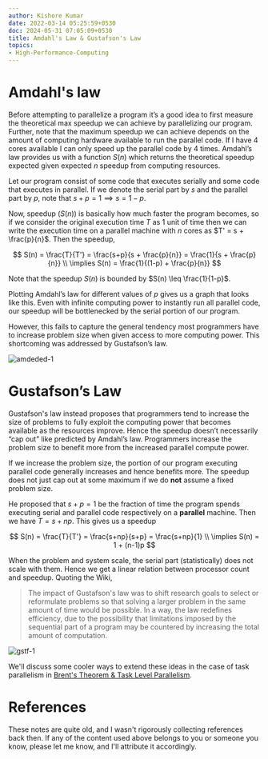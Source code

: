 ```yaml
---
author: Kishore Kumar
date: 2022-03-14 05:25:59+0530
doc: 2024-05-31 07:05:09+0530
title: Amdahl's Law & Gustafson's Law
topics:
- High-Performance-Computing
---
```

# Amdahl's law

Before attempting to parallelize a program it’s a good idea to first measure the theoretical max speedup we can achieve by parallelizing our program. Further, note that the maximum speedup we can achieve depends on the amount of computing hardware available to run the parallel code. If I have 4 cores available I can only speed up the parallel code by 4 times. Amdahl’s law provides us with a function $S(n)$ which returns the theoretical speedup expected given expected $n$ speedup from computing resources.

Let our program consist of some code that executes serially and some code that executes in parallel. If we denote the serial part by $s$ and the parallel part by $p$, note that $s+p = 1 \implies s = 1 - p$.

Now, speedup $(S(n))$ is basically how much faster the program becomes, so if we consider the original execution time $T$ as $1$ unit of time then we can write the execution time on a parallel machine with $n$ cores as $T' = s + \frac{p}{n}$. Then the speedup,

$$ S(n) = \frac{T}{T'} = \frac{s+p}{s + \frac{p}{n}} = \frac{1}{s + \frac{p}{n}} \\ \implies S(n) = \frac{1}{(1-p) + \frac{p}{n}} $$

Note that the speedup $S(n)$ is bounded by $S(n) \leq \frac{1}{1-p}$.

Plotting Amdahl’s law for different values of $p$ gives us a graph that looks like this. Even with infinite computing power to instantly run all parallel code, our speedup will be bottlenecked by the serial portion of our program.

However, this fails to capture the general tendency most programmers have to increase problem size when given access to more computing power. This shortcoming was addressed by Gustafson’s law.

![amdeded-1](/images/amdeded-1.png)


# Gustafson’s Law

Gustafson's law instead proposes that programmers tend to increase the size of problems to fully exploit the computing power that becomes available as the resources improve. Hence the speedup doesn’t necessarily “cap out” like predicted by Amdahl’s law. Programmers increase the problem size to benefit more from the increased parallel compute power.

If we increase the problem size, the portion of our program executing parallel code generally increases and hence benefits more. The speedup does not just cap out at some maximum if we do **not** assume a fixed problem size.

He proposed that $s+p=1$ be the fraction of time the program spends executing serial and parallel code respectively on a **parallel** machine. Then we have $T = s+np$. This gives us a speedup

$$ S(n) = \frac{T}{T'} = \frac{s+np}{s+p} = \frac{s+np}{1} \\ \implies S(n) = 1 + (n-1)p $$

When the problem and system scale, the serial part (statistically) does not scale with them. Hence we get a linear relation between processor count and speedup. Quoting the Wiki,

> The impact of Gustafson's law was to shift research goals to select or reformulate problems so that solving a larger problem in the same amount of time would be possible. In a way, the law redefines efficiency, due to the possibility that limitations imposed by the sequential part of a program may be countered by increasing the total amount of computation.

![gstf-1](/images/gstf-1.png)


We'll discuss some cooler ways to extend these ideas in the case of task parallelism in [Brent's Theorem & Task Level Parallelism](/blog/brent-s-theorem-task-level-parallelism). 
# References
These notes are quite old, and I wasn't rigorously collecting references back then. If any of the content used above belongs to you or someone you know, please let me know, and I'll attribute it accordingly.